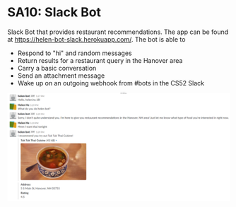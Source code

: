 # SA10: Slack Bot

Slack Bot that provides restaurant recommendations. The app can be found at https://helen-bot-slack.herokuapp.com/. The bot is able to

* Respond to "hi" and random messages
* Return results for a restaurant query in the Hanover area
* Carry a basic conversation
* Send an attachment message
* Wake up on an outgoing webhook from #bots in the CS52 Slack

![screenshot](img/screenshot1.PNG)
